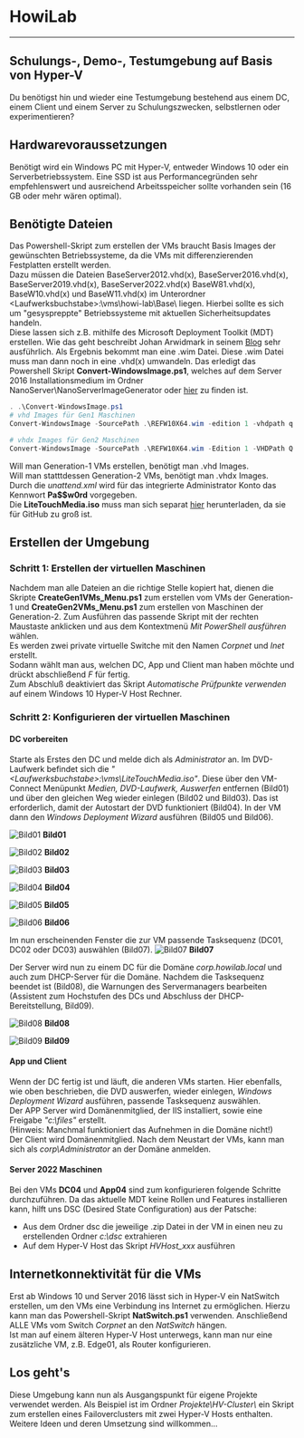 # HowiLab

---

## Schulungs-, Demo-, Testumgebung auf Basis von Hyper-V

Du benötigst hin und wieder eine Testumgebung bestehend aus einem DC, einem Client und einem Server zu Schulungszwecken, selbstlernen oder experimentieren?

## Hardwarevoraussetzungen

Benötigt wird ein Windows PC mit Hyper-V, entweder Windows 10 oder ein Serverbetriebssystem. Eine SSD ist aus Performancegründen sehr empfehlenswert und ausreichend Arbeitsspeicher sollte vorhanden sein (16 GB oder mehr wären optimal).

## Benötigte Dateien

Das Powershell-Skript zum erstellen der VMs braucht Basis Images der gewünschten Betriebssysteme, da die VMs mit differenzierenden Festplatten erstellt werden.  
Dazu müssen die Dateien BaseServer2012.vhd(x), BaseServer2016.vhd(x), BaseServer2019.vhd(x), BaseServer2022.vhd(x) BaseW81.vhd(x), BaseW10.vhd(x) und BaseW11.vhd(x) im Unterordner &lt;Laufwerksbuchstabe&gt;:\\vms\\howi-lab\\Base\\ liegen. Hierbei sollte es sich um "gesyspreppte" Betriebssysteme mit aktuellen Sicherheitsupdates handeln.  
Diese lassen sich z.B. mithilfe des Microsoft Deployment Toolkit (MDT) erstellen. Wie das geht beschreibt Johan Arwidmark in seinem [Blog](https://deploymentresearch.com/Research/Post/1676/Building-a-Windows-10-v1809-reference-image-using-Microsoft-Deployment-Toolkit-MDT) sehr ausführlich. Als Ergebnis bekommt man eine .wim Datei. Diese .wim Datei muss man dann noch in eine .vhd(x) umwandeln. Das erledigt das Powershell Skript **Convert-WindowsImage.ps1**, welches auf dem Server 2016 Installationsmedium im Ordner NanoServer\\NanoServerImageGenerator oder [hier](https://gallery.technet.microsoft.com/scriptcenter/Convert-WindowsImageps1-0fe23a8f) zu finden ist.

```powershell
. .\Convert-WindowsImage.ps1
# vhd Images für Gen1 Maschinen
Convert-WindowsImage -SourcePath .\REFW10X64.wim -edition 1 -vhdpath q:\wim2vhd\BaseW10.vhd -VHDFormat vhd -disklayout BIOS -UnattendPath Q:\vms\unattend.xml

# vhdx Images für Gen2 Maschinen
Convert-WindowsImage -SourcePath .\REFW10X64.wim -Edition 1 -VHDPath Q:\wim2vhd\BaseW10.vhdx -VHDFormat VHDX -DiskLayout UEFI -UnattendPath Q:\vms\unattend.xml
```

Will man Generation-1 VMs erstellen, benötigt man .vhd Images.  
Will man statttdessen Generation-2 VMs, benötigt man .vhdx Images.  
Durch die *unattend.xml* wird für das integrierte Administrator Konto das Kennwort **Pa$$w0rd** vorgegeben.  
Die **LiteTouchMedia.iso** muss man sich separat [hier](https://1drv.ms/u/s!AsFZQvazEgntgu93nnfuGs4JMov5DA) herunterladen, da sie für GitHub zu groß ist.

## Erstellen der Umgebung

### Schritt 1: Erstellen der virtuellen Maschinen

Nachdem man alle Dateien an die richtige Stelle kopiert hat, dienen die Skripte **CreateGen1VMs_Menu.ps1** zum erstellen vom VMs der Generation-1 und **CreateGen2VMs_Menu.ps1** zum erstellen von Maschinen der Generation-2. Zum Ausführen das passende Skript mit der rechten Maustaste anklicken und aus dem Kontextmenü *Mit PowerShell ausführen* wählen.  
Es werden zwei private virtuelle Switche mit den Namen *Corpnet* und *Inet* erstellt.  
Sodann wählt man aus, welchen DC, App und Client man haben möchte und drückt abschließend *F* für fertig.  
Zum Abschluß deaktiviert das Skript *Automatische Prüfpunkte verwenden* auf einem Windows 10 Hyper-V Host Rechner.

### Schritt 2: Konfigurieren der virtuellen Maschinen

#### DC vorbereiten

Starte als Erstes den DC und melde dich als *Administrator* an. Im DVD-Laufwerk befindet sich die *"&lt;Laufwerksbuchstabe&gt;:\vms\LiteTouchMedia.iso"*. Diese über den VM-Connect Menüpunkt *Medien, DVD-Laufwerk, Auswerfen* entfernen (Bild01) und über den gleichen Weg wieder einlegen (Bild02 und Bild03). Das ist erforderlich, damit der Autostart der DVD funktioniert (Bild04). In der VM dann den *Windows Deployment Wizard* ausführen (Bild05 und Bild06).

![Bild01](/Bilder/Bild01.png)
**Bild01**

![Bild02](/Bilder/Bild02.png)
**Bild02**

![Bild03](/Bilder/Bild03.png)
**Bild03**

![Bild04](/Bilder/Bild04.png)
**Bild04**

![Bild05](/Bilder/Bild05.png)
**Bild05**

![Bild06](/Bilder/Bild06.png)
**Bild06**

Im nun erscheinenden Fenster die zur VM passende Tasksequenz (DC01, DC02 oder DC03) auswählen (Bild07).
![Bild07](/Bilder/Bild07.png)
**Bild07**

Der Server wird nun zu einem DC für die Domäne *corp.howilab.local* und auch zum DHCP-Server für die Domäne. Nachdem die Tasksequenz beendet ist (Bild08), die Warnungen des Servermanagers bearbeiten (Assistent zum Hochstufen des DCs und Abschluss der DHCP-Bereitstellung, Bild09).

![Bild08](/Bilder/Bild08.png)
**Bild08**

![Bild09](/Bilder/Bild09.png)
**Bild09**

#### App und Client

Wenn der DC fertig ist und läuft, die anderen VMs starten. Hier ebenfalls, wie oben beschrieben, die DVD auswerfen, wieder einlegen, *Windows Deployment Wizard* ausführen, passende Tasksequenz auswählen.  
Der APP Server wird Domänenmitglied, der IIS installiert, sowie eine Freigabe *"c:\\files"* erstellt.  
(Hinweis: Manchmal funktioniert das Aufnehmen in die Domäne nicht!)  
Der Client wird Domänenmitglied.
Nach dem Neustart der VMs, kann man sich als *corp\Administrator* an der Domäne anmelden.

#### Server 2022 Maschinen

Bei den VMs **DC04** und **App04** sind zum konfigurieren folgende Schritte durchzuführen. Da das aktuelle MDT keine Rollen und Features installieren kann, hilft uns DSC (Desired State Configuration) aus der Patsche:

- Aus dem Ordner dsc die jeweilige .zip Datei in der VM in einen neu zu erstellenden Ordner *c:\dsc* extrahieren
- Auf dem Hyper-V Host das Skript *HVHost_xxx* ausführen

## Internetkonnektivität für die VMs

Erst ab Windows 10 und Server 2016 lässt sich in Hyper-V ein NatSwitch erstellen, um den VMs eine Verbindung ins Internet zu ermöglichen. Hierzu kann man das Powershell-Skript **NatSwitch.ps1** verwenden. Anschließend ALLE VMs vom Switch *Corpnet* an den *NatSwitch* hängen.  
Ist man auf einem älteren Hyper-V Host unterwegs, kann man nur eine zusätzliche VM, z.B. Edge01, als Router konfigurieren.

## Los geht's  

Diese Umgebung kann nun als Ausgangspunkt für eigene Projekte verwendet werden. Als Beispiel ist im Ordner *Projekte\\HV-Cluster\\* ein Skript zum erstellen eines Failoverclusters mit zwei Hyper-V Hosts enthalten.  
Weitere Ideen und deren Umsetzung sind willkommen...
